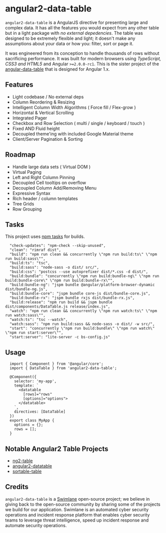 # angular2-data-table

`angular2-data-table` is a AngularJS directive for presenting large and complex data.  It has all the features you would expect from any other table but in a light package with _no external depedencies_. The table was designed to be extremely flexible and light; it doesn't make any assumptions about your data or how you: filter, sort or page it.

It was engineered from its conception to handle thousands of rows without sacrificing performance.  It was built for modern browsers using _TypeScript, CSS3 and HTML5_ and Angular `>=2.0.0-rc1`. This is the sister project of the [angular-data-table](https://github.com/swimlane/angular-data-table) that is designed for Angular 1.x.

## Features
- Light codebase / No external deps
- Column Reordering & Resizing
- Intelligent Column Width Algorithms ( Force fill / Flex-grow )
- Horizontal & Vertical Scrolling
- Integrated Pager
- Checkbox and Row Selection ( multi / single / keyboard / touch )
- Fixed AND Fluid height
- Decoupled theme'ing with included Google Material theme
- Client/Server Pagination & Sorting

## Roadmap
- Handle large data sets ( Virtual DOM )
- Virtual Paging
- Left and Right Column Pinning
- Decoupled Cell tooltips on overflow
- Decoupled Column Add/Removing Menu
- Expressive Syntax
- Rich header / column templates
- Tree Grids
- Row Grouping

## Tasks
This project uses [npm tasks](http://blog.keithcirkel.co.uk/how-to-use-npm-as-a-build-tool/) for builds.

```
  "check-updates": "npm-check --skip-unused",
  "clean": "rimraf dist",
  "build": "npm run clean && concurrently \"npm run build:ts\" \"npm run build:sass\"",
  "build:ts": "tsc",
  "build:sass": "node-sass -o dist/ src/",
  "build:css": "postcss --use autoprefixer dist/*.css -d dist/",
  "build:bundle": "concurrently \"npm run build:bundle-ng\" \"npm run build:bundle-core\" \"npm run build:bundle-rx\"",
  "build:bundle-ng": "jspm bundle @angular/platform-browser-dynamic dist/bundle-ng.js",
  "build:bundle-core": "jspm bundle core-js dist/bundle-core.js",
  "build:bundle-rx": "jspm bundle rxjs dist/bundle-rx.js",
  "build:release": "npm run build && jspm bundle dist/components/DataTable.js release/index.js",
  "watch": "npm run clean && concurrently \"npm run watch:ts\" \"npm run watch:sass\"",
  "watch:ts": "tsc --watch",
  "watch:sass": "npm run build:sass && node-sass -o dist/ -w src/",
  "start": "concurrently \"npm run build:bundle\" \"npm run watch\" \"npm run start:server\"",
  "start:server": "lite-server -c bs-config.js"
```

## Usage
```
  import { Component } from '@angular/core';
  import { DataTable } from 'angular2-data-table';

  @Component({
    selector: 'my-app',
    template: `
      <datatable
        [rows]="rows"
        [options]="options">
      </datatable>
    `,
    directives: [DataTable]
  })
  export class MyApp {
    options = {};
    rows = [];
  }
```

## Notable Angular2 Table Projects
- [ng2-table](https://github.com/valor-software/ng2-table)
- [angular2-datatable](https://github.com/mariuszfoltak/angular2-datatable)
- [sortable-table](https://github.com/FuelInteractive/fuel-ui)

## Credits
`angular2-data-table` is a [Swimlane](http://swimlane.com) open-source project; we believe in giving back to the open-source community by sharing some of the projects we build for our application. Swimlane is an automated cyber security operations and incident response platform that enables cyber security teams to leverage threat intelligence, speed up incident response and automate security operations.
